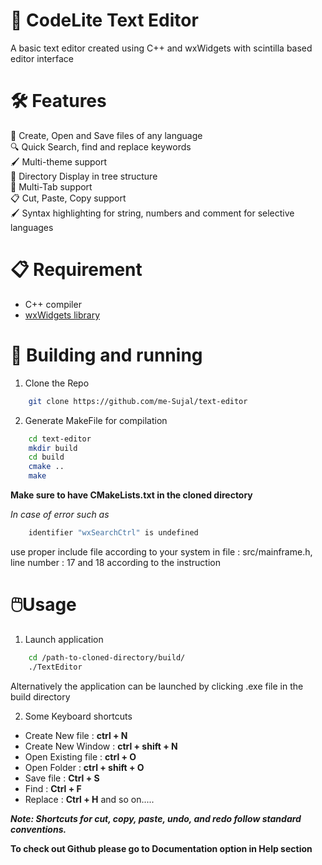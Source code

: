# 📝 CodeLite Text Editor

A basic text editor created using C++ and wxWidgets with scintilla based editor interface

# 🛠️ Features

📃 Create, Open and Save files of any language  
🔍 Quick Search, find and replace keywords  
🖌️ Multi-theme support  
📂 Directory Display in tree structure  
📑 Multi-Tab support  
📋 Cut, Paste, Copy support  
🖌️ Syntax highlighting for string, numbers and comment for selective languages

# 📋 Requirement

- C++ compiler
- [wxWidgets library](www.wxwidgets.org)

# 🚀 Building and running

1. Clone the Repo

```bash
    git clone https://github.com/me-Sujal/text-editor
```

2. Generate MakeFile for compilation

```bash
    cd text-editor
    mkdir build
    cd build
    cmake ..
    make
```

**Make sure to have CMakeLists.txt in the cloned directory**

_In case of error such as_

```bash
    identifier "wxSearchCtrl" is undefined
```

use proper include file according to your system in file : src/mainframe.h, line number : 17 and 18 according to the instruction

# 🖱️Usage

1. Launch application

```bash
    cd /path-to-cloned-directory/build/
    ./TextEditor
```

Alternatively the application can be launched by clicking .exe file in the build directory

2. Some Keyboard shortcuts

- Create New file : **ctrl + N**
- Create New Window : **ctrl + shift + N**
- Open Existing file : **ctrl + O**
- Open Folder : **ctrl + shift + O**
- Save file : **Ctrl + S**
- Find : **Ctrl + F**
- Replace : **Ctrl + H**
  and so on.....

**_Note: Shortcuts for cut, copy, paste, undo, and redo follow standard conventions._**

**To check out Github please go to Documentation option in Help section**
